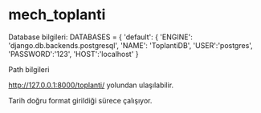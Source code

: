 # mech_toplanti

Database bilgileri:
DATABASES = {
    'default': {
        'ENGINE': 'django.db.backends.postgresql',
        'NAME': 'ToplantiDB',
        'USER':'postgres',
        'PASSWORD':'123',
        'HOST':'localhost'
    }
    
Path bilgileri

http://127.0.0.1:8000/toplanti/  yolundan ulaşılabilir.

Tarih doğru format girildiği sürece çalışıyor.
